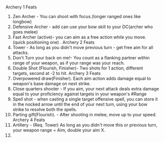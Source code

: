 Archery 1 Feats 
1. Zen Archer - You can shoot with focus.(longer ranged ones like longbow) 
2. Defensive Archer - add can use your bow skill to your DC(archer who goes melee) 
3. Fast Archer (active)- you can aim as a free action while you move. (quick positioning one)
. Archery 2 Feats 
4. Tower - As long as you didn't move previous turn - get free aim for all attacks.
5. Don't Turn your back on me!- You count as a flanking partner within range of your weapon, as if your range was your reach. 
6. Double Shot (Flourish, Finisher)- Two shots for 1 action, different targets, second at -2 to hit.
Archery 3 Feats 
7. Overpowered draw(Finisher). Each aim action adds damage equal to weapon's base damage on next strike.
8. Close quarters shooter - If you aim, your next attack deals extra damage equal to your proficiency against targets in your weapon's #Range
9. Spell shot - when casting a single target offensive spell, you can store it in the nocked arrow until the end of your next turn, using your bow strike to resolve both the spells.
10. Parting gift(Flourish). - After shooting in melee, move up to your speed. 
Archery 4 Feats
11. Artillery - (Req. Tower) As long as you didn't move this or previous turn, your weapon range = Aim, double your aim X.
12. 